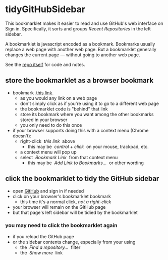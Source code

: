 # tidyGitHubSidebar
This bookmarklet makes it easier to read and use
GitHub's web interface on Sign in.
Specifically, it sorts and groups _Recent Repositories_ in the left sidebar.

A bookmarklet is javascript encoded as a bookmark.
Bookmarks usually replace a web page with another web page.
But a bookmarklet generally changes the current page — without going to another web page.

See the [repo itself](https://github.com/wdn5e-virginia-edu/tidyGitHubSidebar/)
for code and notes.
## store the bookmarklet as a browser bookmark
- bookmark <a href="javascript:(function organizeGithubSidebar() { 'use strict'; for (let h2 of document.querySelectorAll('h2.github-sidecar-bookmarklet')) { h2.remove(); } const ulQuerySelector = 'aside div.js-repos-container div.js-repos-container ul'; const lisObject = { }; const ulsObject = { }; for (let li of document.querySelectorAll(ulQuerySelector + ' li')) { const liKey = li.dataset.liKey || li.innerText.trim(); const parts = liKey.split('/'); if (parts.length == 2) { const ulKey = parts[0]; ulsObject[ulKey] = null; lisObject[liKey] = li; const a = li.querySelector('li div div a'); const span = document. createElement('span'); span.style.display = 'none'; span.innerText = parts[0]; while (a.firstChild) { a.removeChild(a.firstChild); } a.append(span, `/${parts[1]}`); li.dataset.liKey = liKey; } } const ulKeys = Object.keys(ulsObject).sort(); const uls0 = document.querySelector(ulQuerySelector); for (let i = document.querySelectorAll(ulQuerySelector).length; i < ulKeys.length; i += 1) { uls0.before(uls0.cloneNode()); } const uls = document.querySelectorAll(ulQuerySelector); for (let i = 0; i < ulKeys.length; i += 1) { ulsObject[ ulKeys[i] ] = uls[i]; } for (let liKey of Object.keys(lisObject).sort()) { const parts = liKey.split('/'); if (parts.length == 2) { const ulKey = parts[0]; const li = lisObject[liKey]; const ul = ulsObject[ulKey]; ul.append(li); } } const h2_template = document.querySelector('h2').cloneNode(); h2_template.classList.add('github-sidecar-bookmarklet'); h2_template.style.marginTop = '20px'; for (let i = 0; i < uls.length; i += 1) { const ul = uls[i]; const lis = ul.querySelectorAll('li'); if (lis && lis.length > 0) { const ulKey = ulKeys[i]; const h2 = h2_template.cloneNode(); h2.innerText = ulKey; ul.before(h2); } else { const pES = ul.previousElementSibling; if (pES && pES.tagName.toUpperCase() == 'H2') { pES.remove(); } ul.remove(); } } })();">&nbsp;this link&nbsp;</a>
	- as you would any link on a web page
	- don't simply click as if you're using it to go to a different web page
	- the bookmarklet code is "behind" that link
	- store its bookmark where you want among the other bookmarks stored in your browser
	- you only need to do this once
- if your browser supports doing this with a context menu (Chrome doesn't):
	- right-click _&nbsp;this link&nbsp;_ above
		- this may be _&nbsp;control + click&nbsp;_ on your mouse, trackpad, etc.
	- a context menu will pop up
	- select _&nbsp;Bookmark Link&nbsp;_ from that context menu
		- this may be _&nbsp;Add Link to Bookmarks...&nbsp;_ or other wording
## click the bookmarklet to tidy the GitHub sidebar
- open [GitHub](https://github.com/) and sign in if needed
- click on your browser's bookmarklet bookmark
	- this time it's a normal click, *not a right-click*
- your browser will remain on the GitHub page
- but that page's left sidebar will be tidied by the bookmarklet


### you may need to click the bookmarklet again
- if you reload the GitHub page
- or the sidebar contents change, especially from your using
	- the _&nbsp;Find a repository...&nbsp;_ filter
	- the _&nbsp;Show more&nbsp;_ link